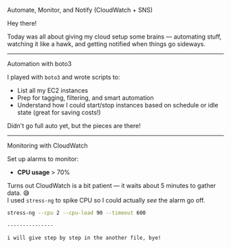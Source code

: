 Automate, Monitor, and Notify (CloudWatch + SNS)

Hey there!

Today was all about giving my cloud setup some brains — automating stuff, watching it like a hawk, and getting notified when things go sideways.

---

Automation with boto3

I played with `boto3` and wrote scripts to:
- List all my EC2 instances
- Prep for tagging, filtering, and smart automation
- Understand how I could start/stop instances based on schedule or idle state (great for saving costs!)

Didn't go full auto yet, but the pieces are there!

---

Monitoring with CloudWatch

Set up alarms to monitor:
- **CPU usage** > 70%

Turns out CloudWatch is a bit patient — it waits about 5 minutes to gather data. 😅  
I used `stress-ng` to spike CPU so I could actually *see* the alarm go off.

```bash
stress-ng --cpu 2 --cpu-load 90 --timeout 600

---------------

i will give step by step in the another file, bye!
